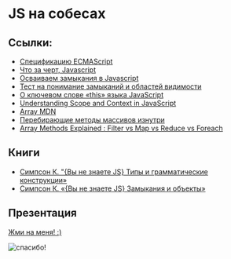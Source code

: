 # JS на собесах

## Ссылки: 
* [Спецификацию ECMAScript](https://www.ecma-international.org/ecma-262/#sec-toprimitive)
* [Что за черт, Javascript](https://habr.com/ru/company/mailru/blog/335292/)
* [Осваиваем замыкания в Javascript](https://medium.com/@sshambir/осваиваем-замыкания-в-javascript-5b83267ef7d1)
* [Тест на понимание замыканий и областей видимости](http://dmitry.baranovskiy.com/post/91403200)
* [О ключевом слове «this» языка JavaScript](https://tproger.ru/translations/javascript-this-keyword/)
* [Understanding Scope and Context in JavaScript](http://ryanmorr.com/understanding-scope-and-context-in-javascript/)
* [Array MDN](https://developer.mozilla.org/ru/docs/Web/JavaScript/Reference/Global_Objects/Array)
* [Перебирающие методы массивов изнутри](http://jsraccoon.ru/fn-array-methods)
* [Array Methods Explained : Filter vs Map vs Reduce vs Foreach](https://codeburst.io/array-methods-explained-filter-vs-map-vs-reduce-vs-foreach-ea3127c6d319)

## Книги

* [Симпсон К. "{Вы не знаете JS} Типы и грамматические конструкции»](https://www.google.com/search?q=%D0%A1%D0%B8%D0%BC%D0%BF%D1%81%D0%BE%D0%BD+%D0%9A.+%22%7B%D0%92%D1%8B+%D0%BD%D0%B5+%D0%B7%D0%BD%D0%B0%D0%B5%D1%82%D0%B5+JS%7D+%D0%A2%D0%B8%D0%BF%D1%8B+%D0%B8+%D0%B3%D1%80%D0%B0%D0%BC%D0%BC%D0%B0%D1%82%D0%B8%D1%87%D0%B5%D1%81%D0%BA%D0%B8%D0%B5+%D0%BA%D0%BE%D0%BD%D1%81%D1%82%D1%80%D1%83%D0%BA%D1%86%D0%B8%D0%B8%C2%BB&oq=%D0%A1%D0%B8%D0%BC%D0%BF%D1%81%D0%BE%D0%BD+%D0%9A.+%22%7B%D0%92%D1%8B+%D0%BD%D0%B5+%D0%B7%D0%BD%D0%B0%D0%B5%D1%82%D0%B5+JS%7D+%D0%A2%D0%B8%D0%BF%D1%8B+%D0%B8+%D0%B3%D1%80%D0%B0%D0%BC%D0%BC%D0%B0%D1%82%D0%B8%D1%87%D0%B5%D1%81%D0%BA%D0%B8%D0%B5+%D0%BA%D0%BE%D0%BD%D1%81%D1%82%D1%80%D1%83%D0%BA%D1%86%D0%B8%D0%B8%C2%BB&aqs=chrome..69i57.208j0j7&sourceid=chrome&ie=UTF-8)
* [Симпсон К. «{Вы не знаете JS} Замыкания и объекты»](https://www.google.com/search?q=%D0%A1%D0%B8%D0%BC%D0%BF%D1%81%D0%BE%D0%BD+%D0%9A.+%C2%AB%7B%D0%92%D1%8B+%D0%BD%D0%B5+%D0%B7%D0%BD%D0%B0%D0%B5%D1%82%D0%B5+JS%7D+%D0%97%D0%B0%D0%BC%D1%8B%D0%BA%D0%B0%D0%BD%D0%B8%D1%8F+%D0%B8+%D0%BE%D0%B1%D1%8A%D0%B5%D0%BA%D1%82%D1%8B%C2%BB&oq=%D0%A1%D0%B8%D0%BC%D0%BF%D1%81%D0%BE%D0%BD+%D0%9A.+%C2%AB%7B%D0%92%D1%8B+%D0%BD%D0%B5+%D0%B7%D0%BD%D0%B0%D0%B5%D1%82%D0%B5+JS%7D+%D0%97%D0%B0%D0%BC%D1%8B%D0%BA%D0%B0%D0%BD%D0%B8%D1%8F+%D0%B8+%D0%BE%D0%B1%D1%8A%D0%B5%D0%BA%D1%82%D1%8B%C2%BB&aqs=chrome..69i57.281j0j7&sourceid=chrome&ie=UTF-8)

## Презентация

[Жми на меня! :)](https://drive.google.com/open?id=1EH8Iq6G1DXoXuhPhoYGHZQF-Ar2nlJkd)

![спасибо!](https://images-wixmp-ed30a86b8c4ca887773594c2.wixmp.com/f/8d8aa80d-a00f-4ca5-817d-30fbc6bf33be/da1dscf-07a911cf-22f3-4269-994b-0b1f8a7e8261.gif?token=eyJ0eXAiOiJKV1QiLCJhbGciOiJIUzI1NiJ9.eyJzdWIiOiJ1cm46YXBwOjdlMGQxODg5ODIyNjQzNzNhNWYwZDQxNWVhMGQyNmUwIiwiaXNzIjoidXJuOmFwcDo3ZTBkMTg4OTgyMjY0MzczYTVmMGQ0MTVlYTBkMjZlMCIsIm9iaiI6W1t7InBhdGgiOiJcL2ZcLzhkOGFhODBkLWEwMGYtNGNhNS04MTdkLTMwZmJjNmJmMzNiZVwvZGExZHNjZi0wN2E5MTFjZi0yMmYzLTQyNjktOTk0Yi0wYjFmOGE3ZTgyNjEuZ2lmIn1dXSwiYXVkIjpbInVybjpzZXJ2aWNlOmZpbGUuZG93bmxvYWQiXX0.R2BNDJoui-jLCBKPX-l50oI5jc4pZPSozrPLLwEmkU8)
